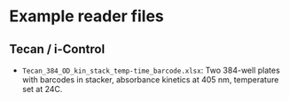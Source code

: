 # Example reader files

## Tecan / i-Control

* `Tecan_384_OD_kin_stack_temp-time_barcode.xlsx`: Two 384-well plates with barcodes in stacker, absorbance kinetics at 405 nm, temperature set at 24C.
